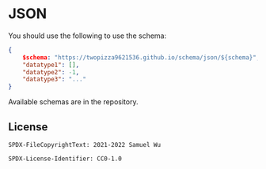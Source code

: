 # JSON

You should use the following to use the schema:

```json
{
    $schema: "https://twopizza9621536.github.io/schema/json/${schema}",
    "datatype1": [],
    "datatype2": -1,
    "datatype3": "..."
}
```

Available schemas are in the repository.

## License

```text
SPDX-FileCopyrightText: 2021-2022 Samuel Wu

SPDX-License-Identifier: CC0-1.0
```
